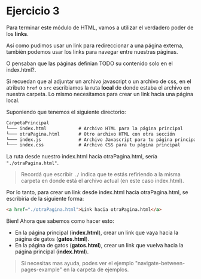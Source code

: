 # Ejercicio 3

Para terminar este módulo de HTML, vamos a utilizar el verdadero poder de los **links**.

Así como pudimos usar un link para redireccionar a una página externa, también podemos usar los links para navegar entre nuestras páginas.

O pensaban que las páginas definian TODO su contenido solo en el index.html?.

Si recuedan que al adjuntar un archivo javascript o un archivo de css, en el atributo ``href`` o ``src`` escribiamos la ruta **local** de donde estaba el archivo en nuestra carpeta. Lo mismo necesitamos para crear un link hacia una página local.

Suponiendo que tenemos el siguiente directorio:

```md
CarpetaPrincipal    
└─── index.html            # Archivo HTML para la página principal
└─── otraPagina.html       # Otro archivo HTML con otra sección
└─── index.js              # Archivo Javascript para tu página principal
└─── index.css             # Archivo CSS para tu página principal
```

La ruta desde nuestro index.html hacia otraPagina.html, sería ``"./otraPagina.html"``.

> Recordá que escribir ``./`` indica que te estás refiriendo a la misma carpeta en donde está el archivo actual (en este caso index.html).

Por lo tanto, para crear un link desde index.html hacia otraPagina.html, se escribiria de la siguiente forma:

```html
<a href="./otraPagina.html">Link hacia otraPagina.html</a>
```

Bien! Ahora que sabemos como hacer esto:

- En la página principal (**index.html**), crear un link que vaya hacia la página de gatos (**gatos.html**).
- En la página de gatos (**gatos.html**), crear un link que vuelva hacia la página principal (**index.html**).

> Si necesitas mas ayuda, podes ver el ejemplo "navigate-between-pages-example" en la carpeta de ejemplos.